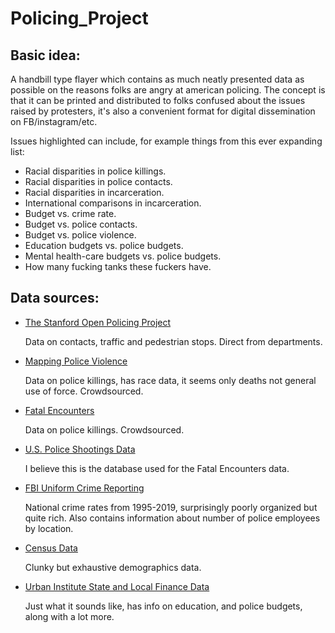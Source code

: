 # Policing_Project

## Basic idea:

A handbill type flayer which contains as much neatly presented data as possible on the reasons folks are angry at american policing. The concept is that it can be printed and distributed to folks confused about the issues raised by protesters, it's also a convenient format for digital dissemination on FB/instagram/etc. 

Issues highlighted can include, for example things from this ever expanding list:

* Racial disparities in police killings.
* Racial disparities in police contacts.
* Racial disparities in incarceration.
* International comparisons in incarceration.
* Budget vs. crime rate.
* Budget vs. police contacts.
* Budget vs. police violence.
* Education budgets vs. police budgets.
* Mental health-care budgets vs. police budgets.
* How many fucking tanks these fuckers have.

## Data sources:

* [The Stanford Open Policing Project](https://openpolicing.stanford.edu/)

   Data on contacts, traffic and pedestrian stops. Direct from departments.

* [Mapping Police Violence](https://mappingpoliceviolence.org/)

    Data on police killings, has race data, it seems only deaths not general use of force. Crowdsourced. 

* [Fatal Encounters](https://fatalencounters.org/)

    Data on police killings. Crowdsourced.

* [U.S. Police Shootings Data](https://docs.google.com/spreadsheets/d/1cEGQ3eAFKpFBVq1k2mZIy5mBPxC6nBTJHzuSWtZQSVw/edit#gid=1144428085)

    I believe this is the database used for the Fatal Encounters data. 

* [FBI Uniform Crime Reporting](https://ucr.fbi.gov/crime-in-the-u.s)

    National crime rates from 1995-2019, surprisingly poorly organized but quite rich. Also contains information about number of police employees by location.

* [Census Data](https://data.census.gov/cedsci/?#)

    Clunky but exhaustive demographics data.


* [Urban Institute State and Local Finance Data](https://state-local-finance-data.taxpolicycenter.org/pages.cfm)

    Just what it sounds like, has info on education, and police budgets, along with a lot more.
